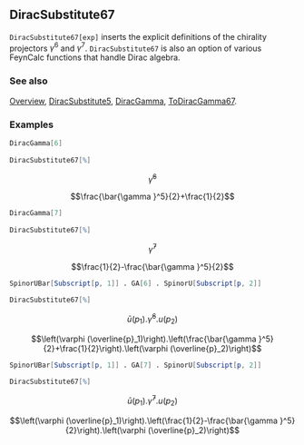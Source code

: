 ## DiracSubstitute67

`DiracSubstitute67[exp]` inserts the explicit definitions of the chirality projectors $\gamma^6$ and $\gamma^7$. `DiracSubstitute67` is also an option of various FeynCalc functions that handle Dirac algebra.

### See also

[Overview](Extra/FeynCalc.md), [DiracSubstitute5](DiracSubstitute5.md), [DiracGamma](DiracGamma.md), [ToDiracGamma67](ToDiracGamma67.md).

### Examples

```mathematica
DiracGamma[6] 
 
DiracSubstitute67[%]
```

$$\bar{\gamma }^6$$

$$\frac{\bar{\gamma }^5}{2}+\frac{1}{2}$$

```mathematica
DiracGamma[7] 
 
DiracSubstitute67[%]
```

$$\bar{\gamma }^7$$

$$\frac{1}{2}-\frac{\bar{\gamma }^5}{2}$$

```mathematica
SpinorUBar[Subscript[p, 1]] . GA[6] . SpinorU[Subscript[p, 2]] 
 
DiracSubstitute67[%]
```

$$\bar{u}\left(p_1\right).\bar{\gamma }^6.u\left(p_2\right)$$

$$\left(\varphi (\overline{p}_1)\right).\left(\frac{\bar{\gamma }^5}{2}+\frac{1}{2}\right).\left(\varphi (\overline{p}_2)\right)$$

```mathematica
SpinorUBar[Subscript[p, 1]] . GA[7] . SpinorU[Subscript[p, 2]] 
 
DiracSubstitute67[%]
```

$$\bar{u}\left(p_1\right).\bar{\gamma }^7.u\left(p_2\right)$$

$$\left(\varphi (\overline{p}_1)\right).\left(\frac{1}{2}-\frac{\bar{\gamma }^5}{2}\right).\left(\varphi (\overline{p}_2)\right)$$
